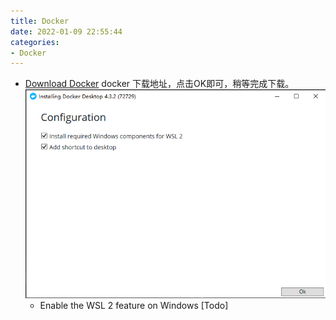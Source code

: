 ```yaml
---
title: Docker
date: 2022-01-09 22:55:44
categories:
- Docker
---
```


- [Download Docker](https://desktop.docker.com/win/main/amd64/Docker%20Desktop%20Installer.exe)
docker 下载地址，点击OK即可，稍等完成下载。
![img.png](docker_install_1.png)
  - Enable the WSL 2 feature on Windows
[Todo]  
    